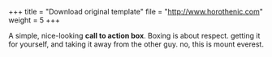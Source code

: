 +++
title = "Download original template"
file = "http://www.horothenic.com"
weight = 5
+++

A simple, nice-looking **call to action box**. Boxing is about respect. getting it for yourself, and taking it away from the other guy. no, this is mount everest.
